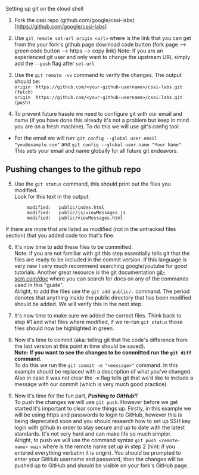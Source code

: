 Setting up git on the cloud shell  
1. Fork the cssi repo (github.com/google/cssi-labs)[https://github.com/google/cssi-labs]

2. Use `git remote set-url origin <url>` where <url> is the link that you can get from the your fork's github page download code button (fork page --> green code button --> https --> copy link) Note: If you are an experienced git user and only want to change the upstream URL simply add the `--push` flag after `set-url`

3. Use the `git remote -vv` command to verify the changes. The output should be:  
    `origin  https://github.com/<your-github-username>/cssi-labs.git (fetch)`  
`origin  https://github.com/<your-github-username>/cssi-labs.git (push)`  
  
4. To prevent future hassle we need to configure git with our email and name (if you have done this already it's not a problem but keep in mind you are on a fresh machine). To do this we will use git's config tool.
* For the email we will run: `git config --global user.email "you@example.com"` and `git config --global user.name "Your Name"`. This sets your email and name globally for all future git endeavors.

## Pushing changes to the github repo  
5. Use the `git status` command, this should print out the files you modified.  
Look for this text in the output:  
```
        modified:   public/index.html
        modified:   public/js/viewMessages.js
        modified:   public/viewMessages.html
```  
If there are more that are listed as modified (not in the untracked files section) that you added code too that's fine.  

6. It's now time to add these files to be committed.  
Note: if you are not familiar with git this step essentially tells git that the files are ready to be included in the commit version. If this language is very new I very much recommend searching google/youtube for good tutorials. Another great resource is the git documentation [git-scm.com/doc](https://www.git-scm.com/doc) where you can search for docs on any of the commands used in this "guide".  
Alright, to add the files use the `git add public/.` command. The period denotes that anything inside the public directory that has been modified should be added. We will verify this in the next step.  

7. It's now time to make sure we added the correct files. Think back to step #1 and what files where modified, if we re-run `git status` those files should now be highlighted in green.  

8. Now it's time to commit (aka: telling git that the code's difference from the last version at this point in time should be saved).  
**Note: If you want to see the changes to be committed run the `git diff` command.**  
To do this we run the `git commit -m "<message>"` command. In this example <message> should be replaced with a description of what you've changed. Also in case it was not clear the `-m` flag tells git that we'd like to include a message with our commit (which is very much good practice). 


9. Now it's time for the fun part, ***Pushing to GitHub!!***  
To push the changes we will use `git push`. However before we get started it's important to clear some things up. Firstly, in this example we will be using https and passwords to login to GitHub, however this is being deprecated soon and you should research how to set up SSH key login with github in order to stay secure and up to date with the latest standards. It's not very hard and can make life so much simpler.  
Alright, to push we will use the command syntax `git push <remote-name> main` where <remote-name> is the remote name set up in step 2 (hint: if you entered everything verbatim it is origin). You should be prompted to enter your GitHub username and password, then the changes will be pushed up to GitHub and should be visible on your fork's GitHub page.
